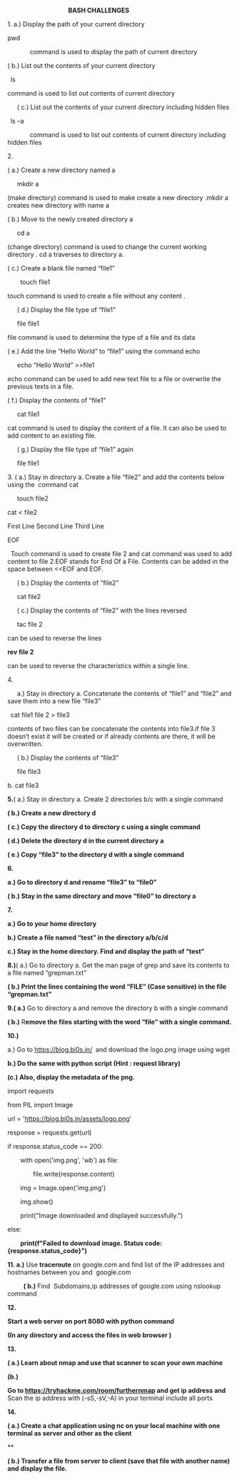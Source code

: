 ﻿
`					`**BASH CHALLENGES**

1\.       a.) Display the path of your current directory

pwd

` 		`command is used to display the path of current directory

( b.) List out the contents of your current directory

` `ls

command is used to list out contents of current directory

`	`( c.) List out the contents of your current directory including hidden files

` `ls –a

` 		`command is used to list out contents of current directory including hidden files


2\.

( a.) Create a new directory named a

`	`mkdir a

(make directory) command is used to make  create a new directory .mkdir a creates new directory with name a

( b.) Move to the newly created directory a

`	`cd a

(change directory) command is  used to change the current working directory . cd a traverses to directory a.

( c.) Create a blank file named “file1”

` 	 `touch file1

touch command is used to create a file without any content .



`	`( d.) Display the file type of “file1”

`	`file file1

file command is used to determine the type of a file and its data

( e.) Add the line “Hello World” to “file1” using the command echo

`	`echo “Hello World” >>file1

echo command can be used to add new text file to a file or overwrite the previous texts in a file.

( f.) Display the contents of “file1”

`	`cat file1

cat command is used to display the content of a file. It can also be used to add content to an existing file.

`	`( g.) Display the file type of “file1” again

` 	`file file1


3\.   ( a.) Stay in directory a. Create a file “file2” and add the contents below using the  command cat

`	`touch file2

cat  <<EOF > file2

First Line Second Line Third Line

EOF

` `Touch command is used to create file 2 and cat command was used to add content to file 2.EOF stands for End Of a File. Contents can be added in the space between <<EOF and EOF.

` 	`( b.) Display the contents of “file2”

`	`cat file2

`	`( c.) Display the contents of “file2” with the lines reversed

`	`tac file 2

can be used to reverse the lines

**rev file 2**

can be used to reverse the characteristics within a single line.



4\.

`	`a.) Stay in directory a. Concatenate the contents of “file1” and “file2” and save them into a new file “file3”

` `cat file1 file 2 > file3

contents of two files can be concatenate the contents into file3.if file 3 doesn’t exist it will be created or if already contents are there, it will be overwritten.



`	`( b.) Display the contents of “file3”

`	`file file3



b. 	cat file3




**5.**( a.) Stay in directory a. Create 2 directories b/c with a single command

**( b.) Create a new directory d**

**( c.) Copy the directory d to directory c using a single command**

**( d.) Delete the directory d in the current directory a**

**( e.) Copy “file3” to the directory d with a single command**









**6.**

**a.) Go to directory d and rename “file3” to “file0”**

**( b.) Stay in the same directory and move “file0” to directory a**






**7.**

**a.) Go to your home directory**

**b.) Create a file named “test” in the directory a/b/c/d**

**c.) Stay in the home directory. Find and display the path of “test”**







**8.)**( a.) Go to directory a. Get the man page of grep and save its contents to a file named “grepman.txt”

**( b.) Print the lines containing the word “FILE” (Case sensitive) in the file “grepman.txt”**










**9.( a.)** Go to directory a and remove the directory b with a single command

**( b.)** R**emove the files starting with the word “file” with a single command.**








**10.)**

a.) Go to <https://blog.bi0s.in/>  and download the logo.png image using wget

**b.) Do the same with python script (Hint : request library)**

**(c.) Also, display the metadata of the png.**






import requests

from PIL import Image

url = 'https://blog.bi0s.in/assets/logo.png'


response = requests.get(url)

if response.status\_code == 200:



`    `with open('img.png', 'wb') as file:

`        `file.write(response.content)





`    `img = Image.open('img.png')

`    `img.show()

`    `print("Image downloaded and displayed successfully.")

else:

`    `**print(f"Failed to download image. Status code: {response.status\_code}")**






**11. a.)** Use **traceroute** on google.com and find list of the IP addresses and hostnames between you and  google.com

`     `**( b.)** Find  Subdomains,ip addresses of google.com using nslookup command

**12.**

**Start a web server on port 8080 with python command**

**(In any directory and access the files in web browser )**






**13.**

**( a.) Learn about nmap and use that scanner to scan your own machine**


**(b.)**

**Go to <https://tryhackme.com/room/furthernmap> and get ip address and** Scan the ip address with (-sS,-sV,-A) in your terminal include all ports






**14.**

**( a.) Create a chat application using nc on your local machine with one terminal as server and other as the client**


**															

**( b.) Transfer a file from server to client (save that file with another name) and display the file.**

